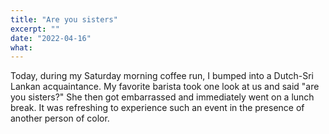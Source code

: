 ```yaml
---
title: "Are you sisters"
excerpt: ""
date: "2022-04-16"
what:
---
```

Today, during my Saturday morning coffee run, I bumped into a Dutch-Sri Lankan acquaintance. My favorite barista took one look at us and said "are you sisters?" She then got embarrassed and immediately went on a lunch break. It was refreshing to experience such an event in the presence of another person of color.